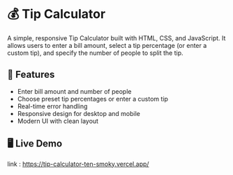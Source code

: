 # 💰 Tip Calculator

A simple, responsive Tip Calculator built with HTML, CSS, and JavaScript. It allows users to enter a bill amount, select a tip percentage (or enter a custom tip), and specify the number of people to split the tip.

## 🚀 Features

- Enter bill amount and number of people
- Choose preset tip percentages or enter a custom tip
- Real-time error handling
- Responsive design for desktop and mobile
- Modern UI with clean layout

## 🖥️ Live Demo
 link : https://tip-calculator-ten-smoky.vercel.app/
